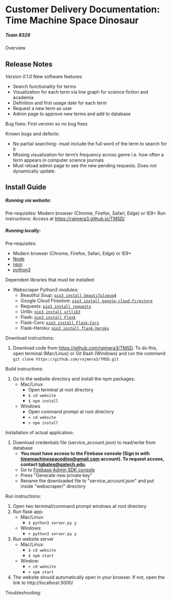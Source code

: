 # Customer Delivery Documentation: Time Machine Space Dinosaur
##### Team 8326
Overview
## Release Notes
*Version 0.1.0*
New software features:
* Search functionality for terms
* Visualization for each term via line graph for science fiction and academia
* Definition and first usage date for each term
* Request a new term as user
* Admin page to approve new terms and add to database

Bug fixes: First version so no bug fixes

Known bugs and defects:
* No partial searching- must include the full word of the term to search for it
* Missing visualization for term’s frequency across genre i.e. how often a term appears in computer science journals
* Must reload admin page to see the new pending requests. Does not dynamically update.

## Install Guide
##### Running via website:
Pre-requisites: Modern browser (Chrome, Firefox, Safari, Edge) or IE9+
Run instructions: Access at https://rajmera3.github.io/TMSD/

##### Running locally:
Pre-requisites:
* Modern browser (Chrome, Firefox, Safari, Edge) or IE9+
* [Node](https://nodejs.org/en/)
* [npm](https://www.npmjs.com/get-npm)
* [python3](https://www.python.org/downloads/)

Dependent libraries that must be installed: 
* Webscraper Python3 modules:
    * Beautiful Soup: [``pip3 install beautifulsoup4``](https://pypi.org/project/beautifulsoup4/)
    * Google Cloud Firestore: [``pip3 install google-cloud-firestore``](https://pypi.org/project/google-cloud-firestore/)
    * Requests: [``pip3 install requests``](http://docs.python-requests.org/en/master/)
    * Urllib: [``pip3 install urllib3``](https://urllib3.readthedocs.io/en/latest/)
    * Flask: [``pip3 install Flask``](https://pypi.org/project/Flask/)
    * Flask-Cors: [``pip3 install Flask-Cors``](https://pypi.org/project/Flask-Cors/)
    * Flask-Heroku: [``pip3 install flask-heroku``](https://pypi.org/project/flask-heroku/)

Download instructions: 
1. Download code from https://github.com/rajmera3/TMSD. To do this, open terminal (Mac/Linux) or Git Bash (Windows) and run the command
``git clone https://github.com/rajmera3/TMSD.git``

Build instructions: 
1. Go to the website directory and install the npm packages:
    * Mac/Linux
        * Open terminal at root directory
        * ``$ cd website``
        * ``$ npm install``
    * Windows
        * Open command prompt at root directory
        * ``> cd website``
        * ``> npm install``

Installation of actual application:
1. Download credentials file (service_account.json) to read/write from database
    * __You must have access to the Firebase console (Sign in with timemachinespacedino@gmail.com account). To request access, contact tgbates@gatech.edu.__
    * Go to [Firebase Admin SDK console](https://console.firebase.google.com/u/0/project/tmsd-577fd/settings/serviceaccounts/adminsdk)
    * Press "Generate new private key"
    * Rename the downloaded file to "service_account.json" and put inside "webscraper/" directory

Run instructions: 
1. Open two terminal/command prompt windows at root directory
2. Run flask app:
    * Mac/Linux:
        * ``$ python3 server.py y``
    * Windows:
        * ``> python3 server.py y``
3. Run website server
    * Mac/Linux:
        * ``$ cd website``
        * ``$ npm start``
    * Window:
        * ``> cd website``
        * ``> npm start``
4. The website should automatically open in your browser. If not, open the link to http://localhost:3000/

Troubleshooting: 
